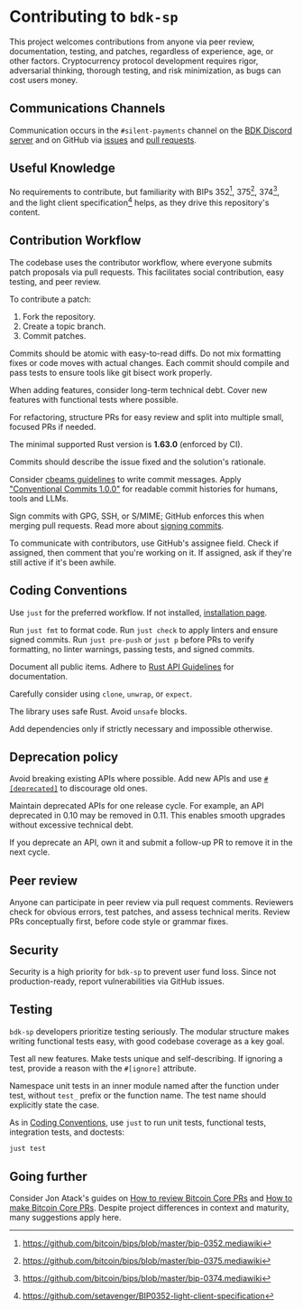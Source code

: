 # Contributing to `bdk-sp`

This project welcomes contributions from anyone via peer review, documentation, testing, and patches, regardless of experience, age, or other factors. Cryptocurrency protocol development requires rigor, adversarial thinking, thorough testing, and risk minimization, as bugs can cost users money.

## Communications Channels

Communication occurs in the `#silent-payments` channel on the [BDK Discord server](https://discord.gg/dstn4dQ) and on GitHub via [issues](https://github.com/bitcoindevkit/bdk-sp/issues) and [pull requests](https://github.com/bitcoindevkit/bdk-sp/pulls).

## Useful Knowledge

No requirements to contribute, but familiarity with BIPs 352[^1], 375[^2], 374[^3], and the light client specification[^4] helps, as they drive this repository's content.

## Contribution Workflow

The codebase uses the contributor workflow, where everyone submits patch proposals via pull requests. This facilitates social contribution, easy testing, and peer review.

To contribute a patch:

1. Fork the repository.
2. Create a topic branch.
3. Commit patches.

Commits should be atomic with easy-to-read diffs. Do not mix formatting fixes or code moves with actual changes. Each commit should compile and pass tests to ensure tools like git bisect work properly.

When adding features, consider long-term technical debt. Cover new features with functional tests where possible.

For refactoring, structure PRs for easy review and split into multiple small, focused PRs if needed.

The minimal supported Rust version is **1.63.0** (enforced by CI).

Commits should describe the issue fixed and the solution's rationale.

Consider [cbeams guidelines](https://chris.beams.io/posts/git-commit/) to write commit messages. Apply ["Conventional Commits 1.0.0"](https://www.conventionalcommits.org/en/v1.0.0/) for readable commit histories for humans, tools and LLMs.

Sign commits with GPG, SSH, or S/MIME; GitHub enforces this when merging pull requests.
Read more about [signing commits](https://docs.github.com/en/authentication/managing-commit-signature-verification/signing-commits).

To communicate with contributors, use GitHub's assignee field. Check if assigned, then comment that you're working on it. If assigned, ask if they're still active if it's been awhile.

## Coding Conventions

Use `just` for the preferred workflow. If not installed, [installation page](https://just.systems/man/en/packages.html).

Run `just fmt` to format code.
Run `just check` to apply linters and ensure signed commits.
Run `just pre-push` or `just p` before PRs to verify formatting, no linter warnings, passing tests, and signed commits.

Document all public items. Adhere to [Rust API Guidelines](https://rust-lang.github.io/api-guidelines/about.html) for documentation.

Carefully consider using `clone`, `unwrap`, or `expect`.

The library uses safe Rust. Avoid `unsafe` blocks.

Add dependencies only if strictly necessary and impossible otherwise.

## Deprecation policy

Avoid breaking existing APIs where possible. Add new APIs and use [`#[deprecated]`](https://GitHub.com/rust-lang/rfcs/blob/master/text/1270-deprecation.md) to discourage old ones.

Maintain deprecated APIs for one release cycle. For example, an API deprecated in 0.10 may be removed in 0.11. This enables smooth upgrades without excessive technical debt.

If you deprecate an API, own it and submit a follow-up PR to remove it in the next cycle.

## Peer review

Anyone can participate in peer review via pull request comments. Reviewers check for obvious errors, test patches, and assess technical merits. Review PRs conceptually first, before code style or grammar fixes.

## Security

Security is a high priority for `bdk-sp` to prevent user fund loss. Since not production-ready, report vulnerabilities via GitHub issues.

## Testing

`bdk-sp` developers prioritize testing seriously. The modular structure makes writing functional tests easy, with good codebase coverage as a key goal.

Test all new features. Make tests unique and self-describing. If ignoring a test, provide a reason with the `#[ignore]` attribute.

Namespace unit tests in an inner module named after the function under test, without `test_` prefix or the function name. The test name should explicitly state the case.

As in [Coding Conventions](#coding-conventions), use `just` to run unit tests, functional tests, integration tests, and doctests:

```bash
just test
```

## Going further

Consider Jon Atack's guides on [How to review Bitcoin Core PRs](https://github.com/jonatack/bitcoin-development/blob/master/how-to-review-bitcoin-core-prs.md) and [How to make Bitcoin Core PRs](https://github.com/jonatack/bitcoin-development/blob/master/how-to-make-bitcoin-core-prs.md). Despite project differences in context and maturity, many suggestions apply here.

[^1]: https://github.com/bitcoin/bips/blob/master/bip-0352.mediawiki
[^2]: https://github.com/bitcoin/bips/blob/master/bip-0375.mediawiki
[^3]: https://github.com/bitcoin/bips/blob/master/bip-0374.mediawiki
[^4]: https://github.com/setavenger/BIP0352-light-client-specification
